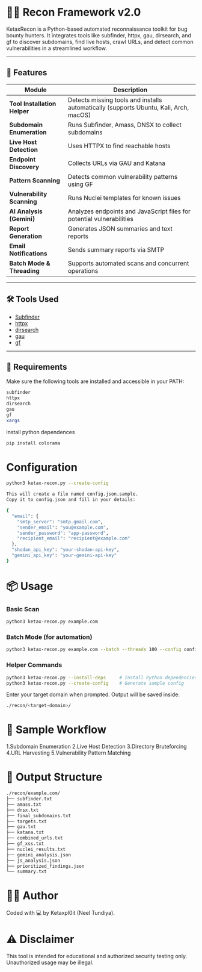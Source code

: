 # 🕵️‍♂️ Recon Framework v2.0

KetaxRecon is a Python-based automated reconnaissance toolkit for bug bounty hunters. It integrates tools like subfinder, httpx, gau, dirsearch, and gf to discover subdomains, find live hosts, crawl URLs, and detect common vulnerabilities in a streamlined workflow.


---

## 🚀 Features

| Module | Description |
|--------|--------------|
| **Tool Installation Helper** | Detects missing tools and installs automatically (supports Ubuntu, Kali, Arch, macOS) |
| **Subdomain Enumeration** | Runs Subfinder, Amass, DNSX to collect subdomains |
| **Live Host Detection** | Uses HTTPX to find reachable hosts |
| **Endpoint Discovery** | Collects URLs via GAU and Katana |
| **Pattern Scanning** | Detects common vulnerability patterns using GF |
| **Vulnerability Scanning** | Runs Nuclei templates for known issues |
| **AI Analysis (Gemini)** | Analyzes endpoints and JavaScript files for potential vulnerabilities |
| **Report Generation** | Generates JSON summaries and text reports |
| **Email Notifications** | Sends summary reports via SMTP |
| **Batch Mode & Threading** | Supports automated scans and concurrent operations |


---

## 🛠 Tools Used

- [Subfinder](https://github.com/projectdiscovery/subfinder)
- [httpx](https://github.com/projectdiscovery/httpx)
- [dirsearch](https://github.com/maurosoria/dirsearch)
- [gau](https://github.com/lc/gau)
- [gf](https://github.com/tomnomnom/gf)

---

## 🧱 Requirements


Make sure the following tools are installed and accessible in your PATH:

```bash
subfinder
httpx
dirsearch
gau
gf
xargs
```

install python dependences
```bash
pip install colorama
```

# Configuration
```bash 
python3 ketax-recon.py --create-config

This will create a file named config.json.sample.
Copy it to config.json and fill in your details:

{
  "email": {
    "smtp_server": "smtp.gmail.com",
    "sender_email": "you@example.com",
    "sender_password": "app-password",
    "recipient_email": "recipient@example.com"
  },
  "shodan_api_key": "your-shodan-api-key",
  "gemini_api_key": "your-gemini-api-key"
}
```

# 📦 Usage

### Basic Scan
```bash
python3 ketax-recon.py example.com
```

### Batch Mode (for automation)
```bash
python3 ketax-recon.py example.com --batch --threads 100 --config config.json
```

### Helper Commands
```bash
python3 ketax-recon.py --install-deps     # Install Python dependencies
python3 ketax-recon.py --create-config    # Generate sample config
```
Enter your target domain when prompted. Output will be saved inside:
```bash
./recon/<target-domain>/
```

# 🧪 Sample Workflow

1.Subdomain Enumeration
2.Live Host Detection
3.Directory Bruteforcing
4.URL Harvesting
5.Vulnerability Pattern Matching

# 📁 Output Structure
```md
./recon/example.com/
├── subfinder.txt
├── amass.txt
├── dnsx.txt
├── final_subdomains.txt
├── targets.txt
├── gau.txt
├── katana.txt
├── combined_urls.txt
├── gf_xss.txt
├── nuclei_results.txt
├── gemini_analysis.json
├── js_analysis.json
├── prioritized_findings.json
└── summary.txt
```

# 👨‍💻 Author
Coded with 💻 by Ketaxpl0it (Neel Tundiya).

# ⚠️ Disclaimer
This tool is intended for educational and authorized security testing only. Unauthorized usage may be illegal.
